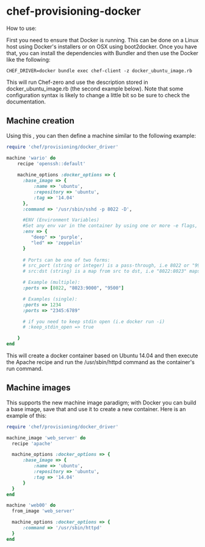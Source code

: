 # chef-provisioning-docker

How to use:

First you need to ensure that Docker is running. This can be done on a Linux host using Docker's installers or on OSX using boot2docker. Once you have that, you can install the dependencies with Bundler and then use the Docker  like the following:

```  
CHEF_DRIVER=docker bundle exec chef-client -z docker_ubuntu_image.rb
```   

This will run Chef-zero and use the description stored in docker_ubuntu_image.rb (the second example below). Note that some configuration syntax is likely to change a little bit so be sure to check the documentation. 

## Machine creation

Using this , you can then define a machine similar to the following example:

```ruby   
require 'chef/provisioning/docker_driver'

machine 'wario' do
    recipe 'openssh::default'
    
    machine_options :docker_options => {
      :base_image => {
          :name => 'ubuntu',
          :repository => 'ubuntu',
          :tag => '14.04'
      },
      :command => '/usr/sbin/sshd -p 8022 -D',      

      #ENV (Environment Variables)
      #Set any env var in the container by using one or more -e flags, even overriding those already defined by the developer with a Dockerfile ENV
      :env => {
         "deep" => 'purple',
         "led" => 'zeppelin'
      }
      
      # Ports can be one of two forms:
      # src_port (string or integer) is a pass-through, i.e 8022 or "9933"
      # src:dst (string) is a map from src to dst, i.e "8022:8023" maps 8022 externally to 8023 in the container

      # Example (multiple):
      :ports => [8022, "8023:9000", "9500"] 

      # Examples (single):
      :ports => 1234
      :ports => "2345:6789"

      # if you need to keep stdin open (i.e docker run -i)
      # :keep_stdin_open => true

    }
end
```

This will create a docker container based on Ubuntu 14.04 and
then execute the Apache recipe and run the /usr/sbin/httpd command
as the container's run command. 

## Machine images

This  supports the new machine image paradigm; with Docker you can build a base image, save that and use it to create a new container. Here is an example of this:

```ruby
require 'chef/provisioning/docker_driver'

machine_image 'web_server' do
  recipe 'apache'

  machine_options :docker_options => {
      :base_image => {
          :name => 'ubuntu',
          :repository => 'ubuntu',
          :tag => '14.04'
      }
  }
end

machine 'web00' do
  from_image 'web_server'

  machine_options :docker_options => {
      :command => '/usr/sbin/httpd'
  }
end
```
